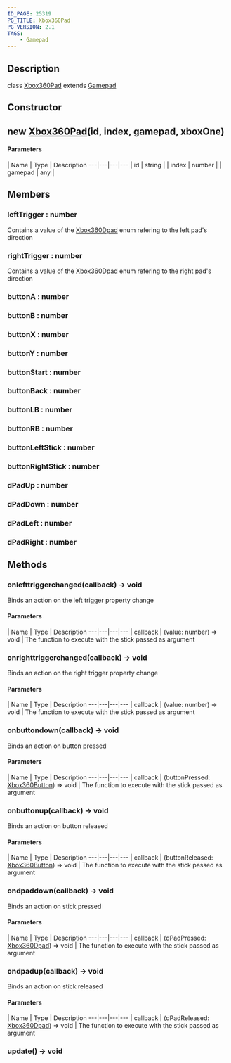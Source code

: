 ```yaml
---
ID_PAGE: 25319
PG_TITLE: Xbox360Pad
PG_VERSION: 2.1
TAGS:
    - Gamepad
---
```

## Description

class [Xbox360Pad](/classes/2.5/Xbox360Pad) extends [Gamepad](/classes/2.5/Gamepad)



## Constructor

## new [Xbox360Pad](/classes/2.5/Xbox360Pad)(id, index, gamepad, xboxOne)



#### Parameters
 | Name | Type | Description
---|---|---|---
 | id | string | 
 | index | number | 
 | gamepad | any | 
## Members

### leftTrigger : number

Contains a value of the [Xbox360Dpad](/classes/2.5/Xbox360Dpad) enum refering to the left pad's direction

### rightTrigger : number

Contains a value of the [Xbox360Dpad](/classes/2.5/Xbox360Dpad) enum refering to the right pad's direction

### buttonA : number



### buttonB : number



### buttonX : number



### buttonY : number



### buttonStart : number



### buttonBack : number



### buttonLB : number



### buttonRB : number



### buttonLeftStick : number



### buttonRightStick : number



### dPadUp : number



### dPadDown : number



### dPadLeft : number



### dPadRight : number



## Methods

### onlefttriggerchanged(callback) &rarr; void

Binds an action on the left trigger property change

#### Parameters
 | Name | Type | Description
---|---|---|---
 | callback | (value: number) =&gt; void |     The function to execute with the stick passed as argument

### onrighttriggerchanged(callback) &rarr; void

Binds an action on the right trigger property change

#### Parameters
 | Name | Type | Description
---|---|---|---
 | callback | (value: number) =&gt; void |     The function to execute with the stick passed as argument

### onbuttondown(callback) &rarr; void

Binds an action on button pressed

#### Parameters
 | Name | Type | Description
---|---|---|---
 | callback | (buttonPressed: [Xbox360Button](/classes/2.5/Xbox360Button)) =&gt; void |     The function to execute with the stick passed as argument

### onbuttonup(callback) &rarr; void

Binds an action on button released

#### Parameters
 | Name | Type | Description
---|---|---|---
 | callback | (buttonReleased: [Xbox360Button](/classes/2.5/Xbox360Button)) =&gt; void |     The function to execute with the stick passed as argument

### ondpaddown(callback) &rarr; void

Binds an action on stick pressed

#### Parameters
 | Name | Type | Description
---|---|---|---
 | callback | (dPadPressed: [Xbox360Dpad](/classes/2.5/Xbox360Dpad)) =&gt; void |     The function to execute with the stick passed as argument

### ondpadup(callback) &rarr; void

Binds an action on stick released

#### Parameters
 | Name | Type | Description
---|---|---|---
 | callback | (dPadReleased: [Xbox360Dpad](/classes/2.5/Xbox360Dpad)) =&gt; void |     The function to execute with the stick passed as argument

### update() &rarr; void


